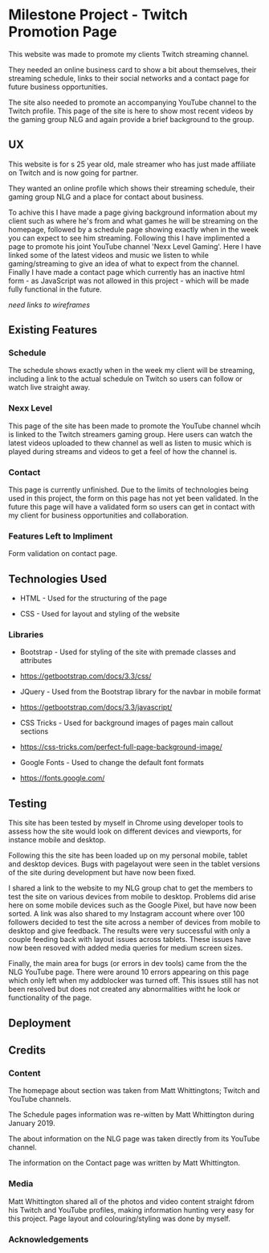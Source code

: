# Milestone Project - Twitch Promotion Page 

This website was made to promote my clients Twitch streaming channel.

They needed an online business card to show a bit about themselves, their streaming schedule, links to their social networks and
a contact page for future business opportunities.

The site also needed to promote an accompanying YouTube channel to the Twitch profile. This page of the site is here to show most
recent videos by the gaming group NLG and again provide a brief background to the group.


## UX

This website is for s 25 year old, male streamer who has just made affiliate on Twitch and is now going for partner. 

They wanted an online profile which shows their streaming schedule, their gaming group NLG and a place for contact about business.

To achive this I have made a page giving background information about my client such as where he's from and what games he will be 
streaming on the homepage, followed by a schedule page showing exactly when in the week you can expect to see him streaming. Following 
this I have implimented a page to promote his joint YouTube channel 'Nexx Level Gaming'. Here I have linked some of the latest videos 
and music we listen to while gaming/streaming to give an idea of what to expect from the channel. Finally I have made a contact page 
which currently has an inactive html form - as JavaScript was not allowed in this project - which will be made fully functional in 
the future. 

*need links to wireframes* 

## Existing Features

### Schedule

The schedule shows exactly when in the week my client will be streaming, including a link to the actual schedule on Twitch so users
can follow or watch live straight away.

### Nexx Level

This page of the site has been made to promote the YouTube channel whcih is linked to the Twitch streamers gaming group. Here users 
can watch the latest videos uploaded to thew channel as well as listen to music which is played during streams and videos to get a feel 
of how the channel is. 

### Contact

This page is currently unfinished. Due to the limits of technologies being used in this project, the form on this page has not yet
been validated. In the future this page will have a validated form so users can get in contact with my client for business opportunities 
and collaboration.

### Features Left to Impliment

Form validation on contact page. 

## Technologies Used

- HTML - Used for the structuring of the page

- CSS - Used for layout and styling of the website

### Libraries

- Bootstrap - Used for styling of the site with premade classes and attributes
- https://getbootstrap.com/docs/3.3/css/

- JQuery - Used from the Bootstrap library for the navbar in mobile format 
- https://getbootstrap.com/docs/3.3/javascript/

- CSS Tricks - Used for background images of pages main callout sections 
- https://css-tricks.com/perfect-full-page-background-image/

- Google Fonts - Used to change the default font formats 
- https://fonts.google.com/

## Testing

This site has been tested by myself in Chrome using developer tools to assess how the site would look on different devices
and viewports, for instance mobile and desktop.

Following this the site has been loaded up on my personal mobile, tablet and desktop devices. Bugs with pagelayout were seen 
in the tablet versions of the site during development but have now been fixed. 

I shared a link to the website to my NLG group chat to get the members to test the site on various devices from mobile to desktop.
Problems did arise here on some mobile devices such as the Google Pixel, but have now been sorted. A link was also shared to my 
Instagram account where over 100 followers decided to test the site across a nember of devices from mobile to desktop and give 
feedback. The results were very successful with only a couple feeding back with layout issues across tablets. These issues have 
now been resoved with added media queries for medium screen sizes. 

Finally, the main area for bugs (or errors in dev tools) came from the the NLG YouTube page. There were around 10 errors appearing
on this page which only left when my addblocker was turned off. This issues still has not been resolved but does not created any 
abnormalities witht he look or functionality of the page. 

## Deployment


## Credits

### Content

The homepage about section was taken from Matt Whittingtons; Twitch and YouTube channels.

The Schedule pages information was re-witten by Matt Whittington during January 2019.

The about information on the NLG page was taken directly from its YouTube channel.

The information on the Contact page was written by Matt Whittington.

### Media

Matt Whittington shared all of the photos and video content straight fdrom his Twitch and YouTube profiles, making information
hunting very easy for this project. Page layout and colouring/styling was done by myself.

### Acknowledgements 

